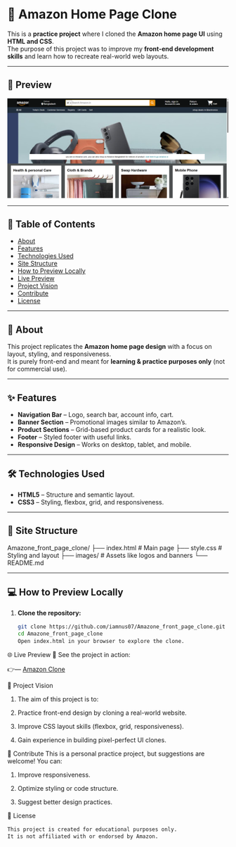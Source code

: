 # 🛒 Amazon Home Page Clone

This is a **practice project** where I cloned the **Amazon home page UI** using **HTML and CSS**.  
The purpose of this project was to improve my **front-end development skills** and learn how to recreate real-world web layouts.

---

## 📸 Preview

![Amazon Clone Preview](./New%20folder/Screenshot%202025-09-01%20151650.png)

---

## 📑 Table of Contents

- [About](#about)
- [Features](#features)
- [Technologies Used](#technologies-used)
- [Site Structure](#site-structure)
- [How to Preview Locally](#how-to-preview-locally)
- [Live Preview](#live-preview)
- [Project Vision](#project-vision)
- [Contribute](#contribute)
- [License](#license)

---

## 📖 About

This project replicates the **Amazon home page design** with a focus on layout, styling, and responsiveness.  
It is purely front-end and meant for **learning & practice purposes only** (not for commercial use).

---

## ✨ Features

- **Navigation Bar** – Logo, search bar, account info, cart.
- **Banner Section** – Promotional images similar to Amazon’s.
- **Product Sections** – Grid-based product cards for a realistic look.
- **Footer** – Styled footer with useful links.
- **Responsive Design** – Works on desktop, tablet, and mobile.

---

## 🛠️ Technologies Used

- **HTML5** – Structure and semantic layout.
- **CSS3** – Styling, flexbox, grid, and responsiveness.

---

## 📂 Site Structure

Amazone_front_page_clone/
├── index.html # Main page
├── style.css # Styling and layout
├── images/ # Assets like logos and banners
└── README.md

---

## 💻 How to Preview Locally

1. **Clone the repository:**
   ```bash
   git clone https://github.com/iamnus07/Amazone_front_page_clone.git
   cd Amazone_front_page_clone
   Open index.html in your browser to explore the clone.
   ```

🌐 Live Preview
🚀 See the project in action:

👉— <a href=""> Amazon Clone </a>

🎯 Project Vision

1. The aim of this project is to:

2. Practice front-end design by cloning a real-world website.

3. Improve CSS layout skills (flexbox, grid, responsiveness).

4. Gain experience in building pixel-perfect UI clones.

🤝 Contribute
This is a personal practice project, but suggestions are welcome! You can:

1. Improve responsiveness.

2. Optimize styling or code structure.

3. Suggest better design practices.

📜 License

    This project is created for educational purposes only.
    It is not affiliated with or endorsed by Amazon.
